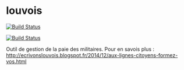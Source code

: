louvois
=======

[![Build Status](https://drone.io/github.com/ritoon/louvois/status.png)](https://drone.io/github.com/ritoon/louvois/latest)

[![Build Status](https://travis-ci.org/ritoon/louvois.svg)](https://travis-ci.org/ritoon/louvois)

Outil de gestion de la paie des militaires.
Pour en savois plus :
http://ecrivonslouvois.blogspot.fr/2014/12/aux-lignes-citoyens-formez-vos.html

